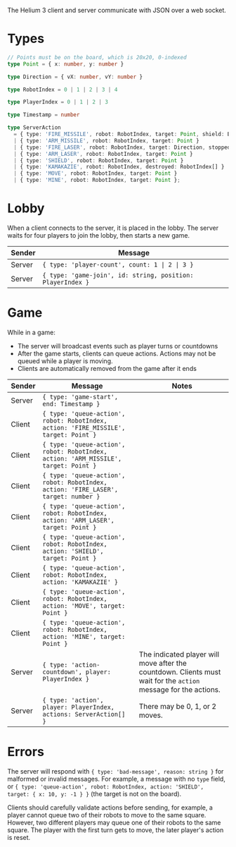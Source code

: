 The Helium 3 client and server communicate with JSON over a web socket.

# Types

```ts
// Points must be on the board, which is 20x20, 0-indexed
type Point = { x: number, y: number }

type Direction = { vX: number, vY: number }

type RobotIndex = 0 | 1 | 2 | 3 | 4

type PlayerIndex = 0 | 1 | 2 | 3

type Timestamp = number

type ServerAction
  = { type: 'FIRE_MISSILE', robot: RobotIndex, target: Point, shield: Bool }
  | { type: 'ARM_MISSILE', robot: RobotIndex, target: Point }
  | { type: 'FIRE_LASER', robot: RobotIndex, target: Direction, stoppedBy: RobotIndex? }
  | { type: 'ARM_LASER', robot: RobotIndex, target: Point }
  | { type: 'SHIELD', robot: RobotIndex, target: Point }
  | { type: 'KAMAKAZIE', robot: RobotIndex, destroyed: RobotIndex[] }
  | { type: 'MOVE', robot: RobotIndex, target: Point }
  | { type: 'MINE', robot: RobotIndex, target: Point };
```

# Lobby

When a client connects to the server, it is placed in the lobby. The server waits for four players to join the lobby, then starts a new game.

| Sender | Message |
| ------ | ------- |
| Server | `{ type: 'player-count', count: 1 \| 2 \| 3 }` |
| Server | `{ type: 'game-join', id: string, position: PlayerIndex }` |

# Game

While in a game:

* The server will broadcast events such as player turns or countdowns
* After the game starts, clients can queue actions. Actions may not be queued while a player is moving.
* Clients are automatically removed from the game after it ends

| Sender | Message | Notes |
| ------ | ------- | ----- |
| Server | `{ type: 'game-start', end: Timestamp }` |  |
| Client | `{ type: 'queue-action', robot: RobotIndex, action: 'FIRE_MISSILE', target: Point }` | |
| Client | `{ type: 'queue-action', robot: RobotIndex, action: 'ARM_MISSILE', target: Point }` | |
| Client | `{ type: 'queue-action', robot: RobotIndex, action: 'FIRE_LASER', target: number }` | |
| Client | `{ type: 'queue-action', robot: RobotIndex, action: 'ARM_LASER', target: Point }` | |
| Client | `{ type: 'queue-action', robot: RobotIndex, action: 'SHIELD', target: Point }` | |
| Client | `{ type: 'queue-action', robot: RobotIndex, action: 'KAMAKAZIE' }` | |
| Client | `{ type: 'queue-action', robot: RobotIndex, action: 'MOVE', target: Point }` | |
| Client | `{ type: 'queue-action', robot: RobotIndex, action: 'MINE', target: Point }` | |
| Server | `{ type: 'action-countdown', player: PlayerIndex }` | The indicated player will move after the countdown. Clients must wait for the `action` message for the actions. |
| Server | `{ type: 'action', player: PlayerIndex, actions: ServerAction[] }` | There may be 0, 1, or 2 moves. |

# Errors

The server will respond with `{ type: 'bad-message', reason: string }` for malformed or invalid messages. For example, a message with no `type` field, or `{ type: 'queue-action', robot: RobotIndex, action: 'SHIELD', target: { x: 10, y: -1 } }` (the target is not on the board).

Clients should carefully validate actions before sending, for example, a player cannot queue two of their robots to move to the same square. However, two different players may queue one of their robots to the same square. The player with the first turn gets to move, the later player's action is reset.
